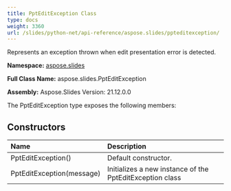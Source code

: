 ```yaml
---
title: PptEditException Class
type: docs
weight: 3360
url: /slides/python-net/api-reference/aspose.slides/ppteditexception/
---
```


Represents an exception thrown when edit presentation error is detected.

**Namespace:** [aspose.slides](/slides/python-net/api-reference/aspose.slides/)

**Full Class Name:** aspose.slides.PptEditException

**Assembly:**  Aspose.Slides Version: 21.12.0.0

The PptEditException type exposes the following members:
## **Constructors**
|**Name**|**Description**|
| :- | :- |
|PptEditException()|Default constructor.|
|PptEditException(message)|Initializes a new instance of the PptEditException class|
